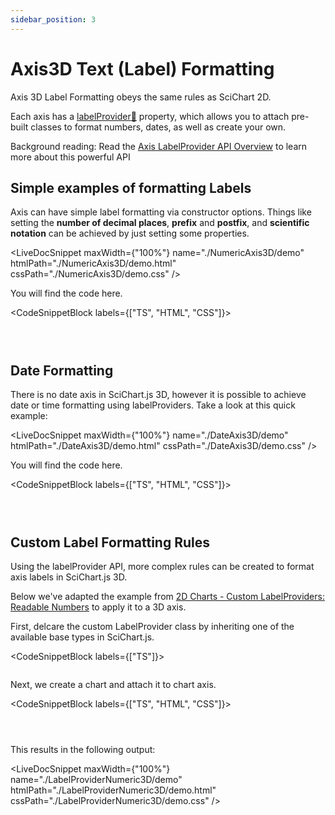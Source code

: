```yaml
---
sidebar_position: 3
---
```


# Axis3D Text (Label) Formatting

Axis 3D Label Formatting obeys the same rules as SciChart 2D.

Each axis has a [labelProvider:blue_book:](https://www.scichart.com/documentation/js/current/typedoc/classes/axisbase3d.html#labelprovider) property, which allows you to attach pre-built classes to format numbers, dates, as well as create your own.

Background reading: Read the [Axis LabelProvider API Overview](/docs/2d-charts/axis-api/axis-labels/label-provider-api-overview/index.md) to learn more about this powerful API

Simple examples of formatting Labels
------------------------------------

Axis can have simple label formatting via constructor options. Things like setting the **number of decimal places**, **prefix** and **postfix**, and **scientific notation** can be achieved by just setting some properties.

<LiveDocSnippet maxWidth={"100%"} name="./NumericAxis3D/demo" htmlPath="./NumericAxis3D/demo.html" cssPath="./NumericAxis3D/demo.css" />

You will find the code here.

<CodeSnippetBlock labels={["TS", "HTML", "CSS"]}>
```ts showLineNumbers file=./NumericAxis3D/demo.ts
```
```html showLineNumbers file=./NumericAxis3D/demo.html
```
```css showLineNumbers file=./NumericAxis3D/demo.css
```
</CodeSnippetBlock>


Date Formatting
---------------

There is no date axis in SciChart.js 3D, however it is possible to achieve date or time formatting using labelProviders. Take a look at this quick example:

<LiveDocSnippet maxWidth={"100%"} name="./DateAxis3D/demo" htmlPath="./DateAxis3D/demo.html" cssPath="./DateAxis3D/demo.css" />

You will find the code here.

<CodeSnippetBlock labels={["TS", "HTML", "CSS"]}>
```ts showLineNumbers file=./DateAxis3D/demo.ts
```
```html showLineNumbers file=./DateAxis3D/demo.html
```
```css showLineNumbers file=./DateAxis3D/demo.css
```
</CodeSnippetBlock>


Custom Label Formatting Rules
-----------------------------

Using the labelProvider API, more complex rules can be created to format axis labels in SciChart.js 3D.

Below we've adapted the example from [2D Charts - Custom LabelProviders: Readable Numbers](/docs/2d-charts/axis-api/axis-labels/custom-label-providers-readable-numbers/index.md) to apply it to a 3D axis.

First, delcare the custom LabelProvider class by inheriting one of the available base types in SciChart.js.

<CodeSnippetBlock labels={["TS"]}>
```ts {3} showLineNumbers file=./LabelProviderNumeric3D/demo.ts start=region_A_start end=region_A_end
```
</CodeSnippetBlock>

Next, we create a chart and attach it to chart axis.

<CodeSnippetBlock labels={["TS", "HTML", "CSS"]}>
```ts {3} showLineNumbers file=./LabelProviderNumeric3D/demo.ts start=region_B_start end=region_B_end
```
```html showLineNumbers file=./LabelProviderNumeric3D/demo.html
```
```css showLineNumbers file=./LabelProviderNumeric3D/demo.css
```
</CodeSnippetBlock>

This results in the following output:

<LiveDocSnippet maxWidth={"100%"} name="./LabelProviderNumeric3D/demo" htmlPath="./LabelProviderNumeric3D/demo.html" cssPath="./LabelProviderNumeric3D/demo.css" />